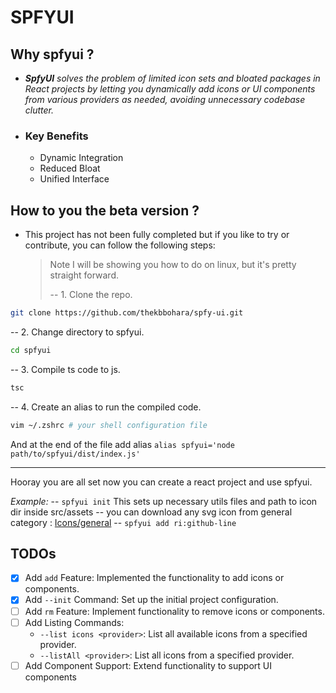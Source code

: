 # SPFYUI

## Why spfyui ?

- _**SpfyUI** solves the *problem* of *limited icon sets* and *bloated packages* in React projects by letting you dynamically add icons or UI components from various providers as needed, avoiding unnecessary codebase clutter._
- ### Key Benefits
  - Dynamic Integration
  - Reduced Bloat
  - Unified Interface

## How to you the beta version ?

- This project has not been fully completed but if you like to try or contribute, you can follow the following steps:
  > Note I will be showing you how to do on linux, but it's pretty straight forward.
  >
  > -- 1. Clone the repo.

```sh
git clone https://github.com/thekbbohara/spfy-ui.git
```

-- 2. Change directory to spfyui.

```sh
cd spfyui
```

-- 3. Compile ts code to js.

```sh
tsc
```

-- 4. Create an alias to run the compiled code.

```sh
vim ~/.zshrc # your shell configuration file
```

And at the end of the file add alias `alias spfyui='node path/to/spfyui/dist/index.js'`

---

Hooray you are all set now you can create a react project and use spfyui.

_Example:_
-- `spfyui init` This sets up necessary utils files and path to icon dir inside src/assets
-- you can download any svg icon from general category : [Icons/general](https://icon-sets.iconify.design/?category=General)
-- `spfyui add ri:github-line`

## TODOs

- [x] Add `add` Feature: Implemented the functionality to add icons or components.
- [x] Add `--init` Command: Set up the initial project configuration.
- [ ] Add `rm` Feature: Implement functionality to remove icons or components.
- [ ] Add Listing Commands:
  - `--list icons <provider>`: List all available icons from a specified provider.
  - `--listAll <provider>`: List all icons from a specified provider.
- [ ] Add Component Support: Extend functionality to support UI components
